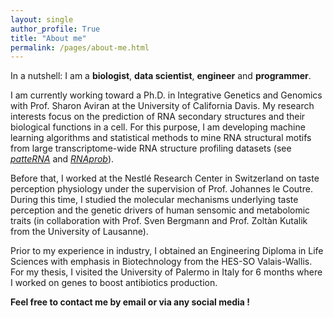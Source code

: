 ```yaml
---
layout: single
author_profile: True
title: "About me"
permalink: /pages/about-me.html
---
```


In a nutshell: I am a **biologist**, **data scientist**, **engineer** and **programmer**.

I am currently working toward a Ph.D. in Integrative Genetics and Genomics with Prof. Sharon Aviran at the University of California Davis. My research interests focus on the prediction of RNA secondary structures and their biological functions in a cell. For this purpose, I am developing machine learning algorithms and statistical methods to mine RNA structural motifs from large transcriptome-wide RNA structure profiling datasets (see *[patteRNA](https://github.com/AviranLab/patteRNA)* and *[RNAprob](https://github.com/AviranLab/RNAprob)*).

Before that, I worked at the Nestlé Research Center in Switzerland on taste perception physiology under the supervision of Prof. Johannes le Coutre. During this time, I studied the molecular mechanisms underlying taste perception and the genetic drivers of human sensomic and metabolomic traits (in collaboration with Prof. Sven Bergmann and Prof. Zoltàn Kutalik from the University of Lausanne).

Prior to my experience in industry, I obtained an Engineering Diploma in Life Sciences with emphasis in Biotechnology from the HES-SO Valais-Wallis. For my thesis, I visited the University of Palermo in Italy for 6 months where I worked on genes to boost antibiotics production.

**Feel free to contact me by email or via any social media !**
